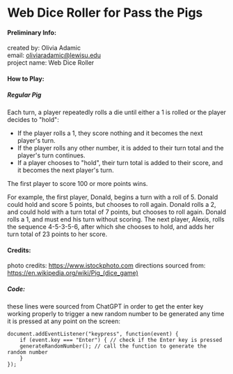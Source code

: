 # Web Dice Roller for Pass the Pigs
#### Preliminary Info: 
created by: Olivia Adamic <br>
email: oliviaradamic@lewisu.edu <br>
project name: Web Dice Roller <br>

#### How to Play: 
##### Regular Pig

Each turn, a player repeatedly rolls a die until either a 1 is rolled or the player decides to "hold":

- If the player rolls a 1, they score nothing and it becomes the next player's turn.
- If the player rolls any other number, it is added to their turn total and the player's turn continues.
- If a player chooses to "hold", their turn total is added to their score, and it becomes the next player's turn.

The first player to score 100 or more points wins.

For example, the first player, Donald, begins a turn with a roll of 5. Donald could hold and score 5 points, but chooses to roll again. Donald rolls a 2, and could hold with a turn total of 7 points, but chooses to roll again. Donald rolls a 1, and must end his turn without scoring. The next player, Alexis, rolls the sequence 4-5-3-5-6, after which she chooses to hold, and adds her turn total of 23 points to her score. 


#### Credits: 
photo credits: <a href="https://www.istockphoto.com">https://www.istockphoto.com</a>
directions sourced from: <a href="https://en.wikipedia.org/wiki/Pig_(dice_game)">https://en.wikipedia.org/wiki/Pig_(dice_game)</a>

##### Code: 
these lines were sourced from ChatGPT in order to get the enter key working properly to trigger a new random number to be generated any time it is pressed at any point on the screen: 

    document.addEventListener("keypress", function(event) {
        if (event.key === "Enter") { // check if the Enter key is pressed
        generateRandomNumber(); // call the function to generate the random number
        }
    });


